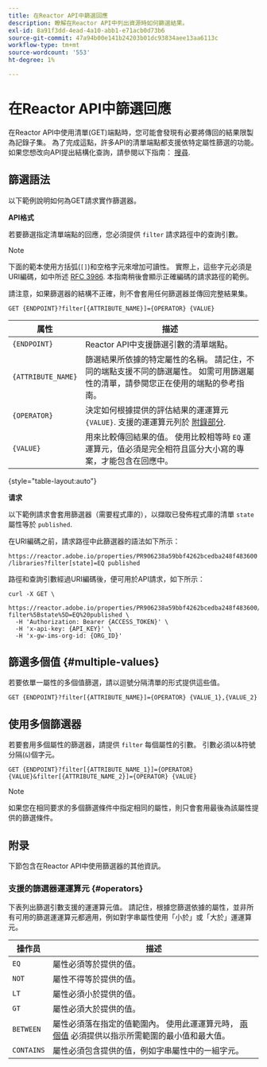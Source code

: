 ```yaml
---
title: 在Reactor API中篩選回應
description: 瞭解在Reactor API中列出資源時如何篩選結果。
exl-id: 8a91f3dd-4ead-4a10-abb1-e71acb0d73b6
source-git-commit: 47a94b00e141b24203b01dc93834aee13aa6113c
workflow-type: tm+mt
source-wordcount: '553'
ht-degree: 1%

---
```


# 在Reactor API中篩選回應

在Reactor API中使用清單(GET)端點時，您可能會發現有必要將傳回的結果限製為記錄子集。 為了完成這點，許多API的清單端點都支援依特定屬性篩選的功能。 如果您想改向API提出結構化查詢，請參閱以下指南： [搜尋](./search.md).

## 篩選語法

以下範例說明如何為GET請求實作篩選器。

**API格式**

若要篩選指定清單端點的回應，您必須提供 `filter` 請求路徑中的查詢引數。

>[!NOTE]
>
>下面的範本使用方括弧(`[]`)和空格字元來增加可讀性。 實際上，這些字元必須是URI編碼，如中所述 [RFC 3986](https://tools.ietf.org/html/rfc3986). 本指南稍後會顯示正確編碼的請求路徑的範例。
>
>請注意，如果篩選器的結構不正確，則不會套用任何篩選器並傳回完整結果集。

```http
GET {ENDPOINT}?filter[{ATTRIBUTE_NAME}]={OPERATOR} {VALUE}
```

| 属性 | 描述 |
| --- | --- |
| `{ENDPOINT}` | Reactor API中支援篩選引數的清單端點。 |
| `{ATTRIBUTE_NAME}` | 篩選結果所依據的特定屬性的名稱。 請記住，不同的端點支援不同的篩選屬性。 如需可用篩選屬性的清單，請參閱您正在使用的端點的參考指南。 |
| `{OPERATOR}` | 決定如何根據提供的評估結果的運運算元 `{VALUE}`. 支援的運運算元列於 [附錄部分](#supported-operators). |
| `{VALUE}` | 用來比較傳回結果的值。 使用比較相等時 `EQ` 運運算元，值必須是完全相符且區分大小寫的專案，才能包含在回應中。 |

{style="table-layout:auto"}

**请求**

以下範例請求會套用篩選器（需要程式庫的），以擷取已發佈程式庫的清單 `state` 屬性等於 `published`.

在URI編碼之前，請求路徑中此篩選器的語法如下所示：

`https://reactor.adobe.io/properties/PR906238a59bbf4262bcedba248f483600/libraries?filter[state]=EQ published`

路徑和查詢引數經過URI編碼後，便可用於API請求，如下所示：

```shell
curl -X GET \
  https://reactor.adobe.io/properties/PR906238a59bbf4262bcedba248f483600/libraries?filter%5Bstate%5D=EQ%20published \
  -H 'Authorization: Bearer {ACCESS_TOKEN}' \
  -H 'x-api-key: {API_KEY}' \
  -H 'x-gw-ims-org-id: {ORG_ID}'
```

## 篩選多個值 {#multiple-values}

若要依單一屬性的多個值篩選，請以逗號分隔清單的形式提供這些值。

```http
GET {ENDPOINT}?filter[{ATTRIBUTE_NAME}]={OPERATOR} {VALUE_1},{VALUE_2}
```

## 使用多個篩選器

若要套用多個屬性的篩選器，請提供 `filter` 每個屬性的引數。 引數必須以&amp;符號分隔(`&`)個字元。

```http
GET {ENDPOINT}?filter[{ATTRIBUTE_NAME_1}]={OPERATOR} {VALUE}&filter[{ATTRIBUTE_NAME_2}]={OPERATOR} {VALUE}
```

>[!NOTE]
>
>如果您在相同要求的多個篩選條件中指定相同的屬性，則只會套用最後為該屬性提供的篩選條件。

## 附录

下節包含在Reactor API中使用篩選器的其他資訊。

### 支援的篩選器運運算元 {#operators}

下表列出篩選引數支援的運運算元值。 請記住，根據您篩選依據的屬性，並非所有可用的篩選運運算元都適用，例如對字串屬性使用「小於」或「大於」運運算元。

| 操作员 | 描述 |
| --- | --- |
| `EQ` | 屬性必須等於提供的值。 |
| `NOT` | 屬性不得等於提供的值。 |
| `LT` | 屬性必須小於提供的值。 |
| `GT` | 屬性必須大於提供的值。 |
| `BETWEEN` | 屬性必須落在指定的值範圍內。 使用此運運算元時， [兩個值](#multiple-values) 必須提供以指示所需範圍的最小值和最大值。 |
| `CONTAINS` | 屬性必須包含提供的值，例如字串屬性中的一組字元。 |
